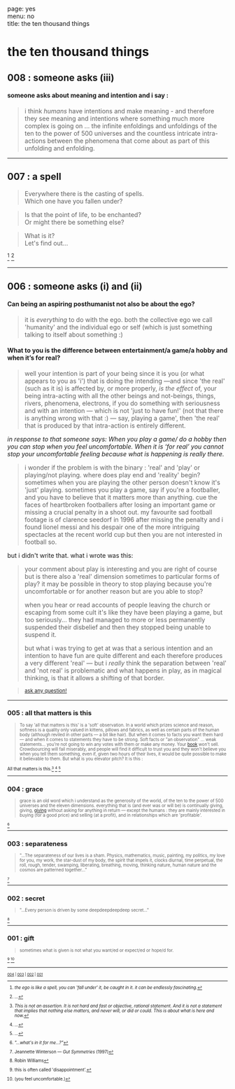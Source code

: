 page: yes  
menu: no  
title: the ten thousand things  

# the ten thousand things

## <a name="008"></a>008 : someone asks (iii)

#### someone asks about meaning and intention and i say :

> i think *humans* have intentions and make meaning - and therefore they see meaning and intentions where something much more complex is going on … the infinite enfoldings and unfoldings of the ten to the power of 500 universes and the countless intricate intra-actions between the phenomena that come about as part of this unfolding and enfolding.

------

## <a name="007"></a>007 : a spell

> Everywhere there is the casting of spells.  
> Which one have you fallen under?  

> Is that the point of life, to be enchanted?  
> Or might there be something else?  

> What is it?   
> Let's find out...

[^9] [^10] 

[^9]: *the ego is like a spell, you can 'fall under' it, be caught in it. it can be endlessly fascinating.* 
[^10]: *...* 

------

## <a name="006"></a>006 : someone asks (i) and (ii)

#### Can being an aspiring posthumanist not also be about the ego?

> it is *everything* to do with the ego. both the collective ego we call 'humanity' and the individual ego or self (which is just something talking to itself about something :) 

#### What to you is the difference between entertainment/a game/a hobby and when it’s for real?

> well your intention is part of your being since it is you (or what appears to you as 'i') that is doing the intending —and since 'the real' (such as it is) is affected by, or more properly, *is the effect* of, your being intra-acting with all the other beings and not-beings, things, rivers, phenomena, electrons, if you do something with seriousness and with an intention — which is not 'just to have fun!' (not that there is anything wrong with that :) — say, playing a game', then 'the real' that is produced by that intra-action is entirely different.

*in response to that someone says: When you play a game/ do a hobby then you can stop when you feel uncomfortable. When it is ‘for real’ you cannot stop your uncomfortable feeling because what is happening is really there.*

> i wonder if the problem is with the binary : 'real' and 'play' or playing/not playing. where does play end and 'reality' begin? sometimes when you are playing the other person doesn't know it's 'just' playing. sometimes you play a game, say if you're a footballer, and you have to believe that it matters more than anything. cue the faces of heartbroken footballers after losing an important game or missing a crucial penalty in a shoot out. my favourite sad football footage is of clarence seedorf in 1996 after missing the penalty and i found lionel messi and his despair one of the more intriguing spectacles at the recent world cup but then you are not interested in football so.

but i didn't write that. what i wrote was this:

> your comment about play is interesting and you are right of course but is there also a 'real' dimension sometimes to particular forms of play? it may be possible in theory to stop playing because you're uncomfortable or for another reason but are you able to stop? 
>
> when you hear or read accounts of people leaving the church or escaping from some cult it's like they have been playing a game, but too seriously... they had managed to more or less permanently suspended their disbelief and then they stopped being unable to suspend it.
>
> but what i was trying to get at was that a serious intention and an intention to have fun are quite different and each therefore produces a very different 'real' — but i *really* think the separation between 'real' and 'not real' is problematic and what happens in play, as in magical thinking, is that it allows a shifting of that border.

> <small>[ask any question!](mailto:johannes@posthumanist.net)<small> 

------

## <a name="005"></a>005 : all that matters is this

> To say 'all that matters is this' is a 'soft' observation. In a world which prizes science and reason, softness is a quality only valued in kittens, pillows and fabrics, as well as certain parts of the human body (although reviled in other parts — a bit like hair). But when it comes to facts you want them hard — and when it comes to statements they have to be strong. Soft facts or "an observation" ... weak statements... you're not going to win any votes with them or make any money. Your [book](https://scribepublications.com.au/books-authors/books/i-am-here) won't sell. Crowdsourcing will fail miserably, and people will find it difficult to trust you and they won't believe you when you tell them something, even if, given two hours of their lives, it would be quite possible to make it believable to them. But what is you elevator pitch? It is this :

All that matters is this.[^6]  [^7]  [^8]

[^6]: *This is not an assertion. It is not hard and fast or objective, rational statement. And it is not a statement that implies that nothing else matters, and never will, or did or could. This is about what is here and now.* 

[^7]: *...* 

[^8]: *...* 

------

## <a name="004"></a>004 : grace

> grace is an old word which i understand as the generosity of the world, of the ten to the power of 500 universes and the eleven dimensions. everything that is (and ever was or will be) is continually giving, giving, [giving](#001) without asking for anything in return — except the humans : they are mainly interested in buying (for a good price) and selling (at a profit), and in relationships which are 'profitable'. 

[^5]

[^5]: *"...what's in it for me...?"* 

------

## <a name="003"></a>003 : separateness

> "...The separateness of our lives is a sham. Physics, mathematics, music, painting, my politics, my love for you, my work, the star-dust of my body, the spirit that impels it, clocks diurnal, time perpetual, the roll, rough, tender, swamping, liberating, breathing, moving, thinking nature, human nature and the cosmos are patterned together..."

[^4]

------

## <a name="002"></a> 002 : secret

>  "...Every person is driven by some deepdeepdeepdeep secret..."

[^3] 

------

## <a name="001"></a>001 : gift

> sometimes what is given is not what you want/ed or expect/ed or hope/d for.   

[^1]  [^2]   

------

<small>  [004](#004) |  [003](#003) |  [002](#002) |  [001](#001) </small>

[^1]: this is often called 'disappointment'. 
[^2]: (you feel uncomfortable.)
[^3]: Robin Williams
[^4]: Jeannette Winterson — *Gut Symmetries* (1997)

